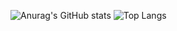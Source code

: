 

![Anurag's GitHub stats](https://github-readme-stats.vercel.app/api?username=Mallhw&show_icons=true&theme=ambient_gradient )
![Top Langs](https://github-readme-stats.vercel.app/api/top-langs/?username=Mallhw&layout=compact&theme=ambient_gradient )


<!---
Mallhw/Mallhw is a ✨ special ✨ repository because its `README.md` (this file) appears on your GitHub profile.
You can click the Preview link to take a look at your changes.
--->
